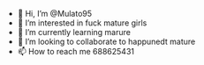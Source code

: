 - 👋 Hi, I’m @Mulato95
- 👀 I’m interested in fuck mature girls
- 🌱 I’m currently learning marure
- 💞️ I’m looking to collaborate to happunedt mature
- 📫 How to reach me 688625431

<!---
Mulato95/Mulato95 is a ✨ god boy ✨ repository because its `README.md` (this file) appears on your GitHub profile.
You can click the Preview link to take a look at your changes.
--->
